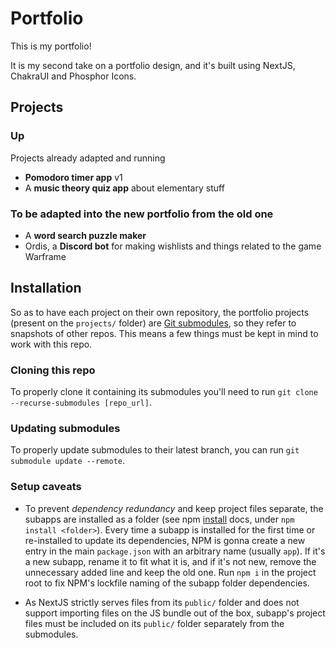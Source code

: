 # Portfolio

This is my portfolio!

It is my second take on a portfolio design, and it's built using NextJS, ChakraUI and Phosphor Icons.

## Projects

### Up

Projects already adapted and running
- **Pomodoro timer app** v1
- A **music theory quiz app** about elementary stuff

### To be adapted into the new portfolio from the old one
- A **word search puzzle maker**
- Ordis, a **Discord bot** for making wishlists and things related to the game Warframe

## Installation

So as to have each project on their own repository, the portfolio projects (present on the `projects/` folder) are [Git submodules](https://git-scm.com/book/en/v2/Git-Tools-Submodules), so they refer to snapshots of other repos. This means a few things must be kept in mind to work with this repo.

### Cloning this repo
To properly clone it containing its submodules you'll need to run `git clone --recurse-submodules [repo_url]`.

### Updating submodules
To properly update submodules to their latest branch, you can run `git submodule update --remote`.

### Setup caveats

- To prevent *dependency redundancy* and keep project files separate, the subapps are installed as a folder (see npm [install](https://docs.npmjs.com/cli/v9/commands/npm-install) docs, under `npm install <folder>`). Every time a subapp is installed for the first time or re-installed to update its dependencies, NPM is gonna create a new entry in the main `package.json` with an arbitrary name (usually `app`). If it's a new subapp, rename it to fit what it is, and if it's not new, remove the unnecessary added line and keep the old one. Run `npm i` in the project root to fix NPM's lockfile naming of the subapp folder dependencies.

- As NextJS strictly serves files from its `public/` folder and does not support importing files on the JS bundle out of the box, subapp's project files must be included on its `public/` folder separately from the submodules.

